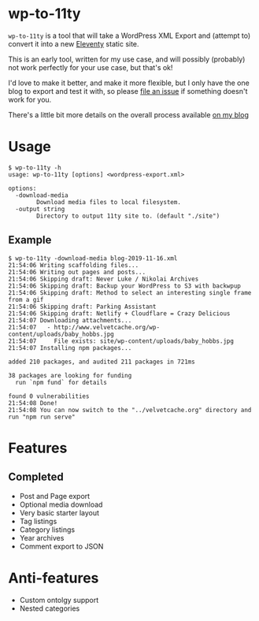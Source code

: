 # wp-to-11ty

`wp-to-11ty` is a tool that will take a WordPress XML Export and (attempt to) convert it into a new [Eleventy](https://www.11ty.io/) static site.

This is an early tool, written for my use case, and will possibly (probably) not work perfectly for your use case, but that's ok!

I'd love to make it better, and make it more flexible, but I only have the one blog to export and test it with, so please [file an issue](https://github.com/jmhobbs/wp-to-11ty/issues/new) if something doesn't work for you.

There's a little bit more details on the overall process available [on my blog](https://velvetcache.org/2023/04/05/moving-from-wordpress-to-11ty/)

# Usage

```
$ wp-to-11ty -h
usage: wp-to-11ty [options] <wordpress-export.xml>

options:
  -download-media
    	Download media files to local filesystem.
  -output string
    	Directory to output 11ty site to. (default "./site")
```

## Example

```
$ wp-to-11ty -download-media blog-2019-11-16.xml
21:54:06 Writing scaffolding files...
21:54:06 Writing out pages and posts...
21:54:06 Skipping draft: Never Luke / Nikolai Archives
21:54:06 Skipping draft: Backup your WordPress to S3 with backwpup
21:54:06 Skipping draft: Method to select an interesting single frame from a gif
21:54:06 Skipping draft: Parking Assistant
21:54:06 Skipping draft: Netlify + Cloudflare = Crazy Delicious
21:54:07 Downloading attachments...
21:54:07   - http://www.velvetcache.org/wp-content/uploads/baby_hobbs.jpg
21:54:07     File exists: site/wp-content/uploads/baby_hobbs.jpg
21:54:07 Installing npm packages...

added 210 packages, and audited 211 packages in 721ms

38 packages are looking for funding
  run `npm fund` for details

found 0 vulnerabilities
21:54:08 Done!
21:54:08 You can now switch to the "../velvetcache.org" directory and run "npm run serve"

```

# Features

## Completed

- Post and Page export
- Optional media download
- Very basic starter layout
- Tag listings
- Category listings
- Year archives
- Comment export to JSON

# Anti-features

- Custom ontolgy support
- Nested categories

